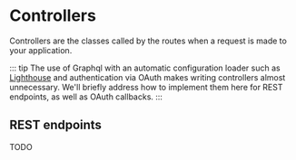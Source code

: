 # Controllers

Controllers are the classes called by the routes when a request is made to your application.

::: tip
The use of Graphql with an automatic configuration loader such as [Lighthouse](https://lighthouse-php.com/) and authentication via OAuth makes writing controllers almost unnecessary. We'll briefly address how to implement them here for REST endpoints, as well as OAuth callbacks.
:::

## REST endpoints

TODO

